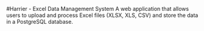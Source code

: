 #Harrier - Excel Data Management System 
A web application that allows users to upload and process Excel files (XLSX, XLS, CSV) and store the data in a PostgreSQL database.
